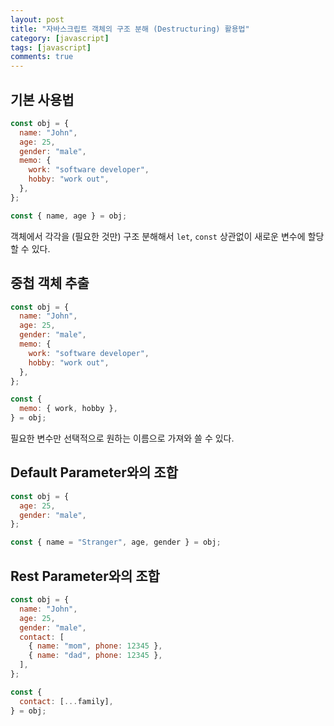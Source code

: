 ```yaml
---
layout: post
title: "자바스크립트 객체의 구조 분해 (Destructuring) 활용법"
category: [javascript]
tags: [javascript]
comments: true
---
```


## 기본 사용법

```js
const obj = {
  name: "John",
  age: 25,
  gender: "male",
  memo: {
    work: "software developer",
    hobby: "work out",
  },
};

const { name, age } = obj;
```

객체에서 각각을 (필요한 것만) 구조 분해해서 `let`, `const` 상관없이 새로운 변수에 할당 할 수 있다.

## 중첩 객체 추출

```js
const obj = {
  name: "John",
  age: 25,
  gender: "male",
  memo: {
    work: "software developer",
    hobby: "work out",
  },
};

const {
  memo: { work, hobby },
} = obj;
```

필요한 변수만 선택적으로 원하는 이름으로 가져와 쓸 수 있다.

## Default Parameter와의 조합

```javascript
const obj = {
  age: 25,
  gender: "male",
};

const { name = "Stranger", age, gender } = obj;
```

## Rest Parameter와의 조합

```javascript
const obj = {
  name: "John",
  age: 25,
  gender: "male",
  contact: [
    { name: "mom", phone: 12345 },
    { name: "dad", phone: 12345 },
  ],
};

const {
  contact: [...family],
} = obj;
```
